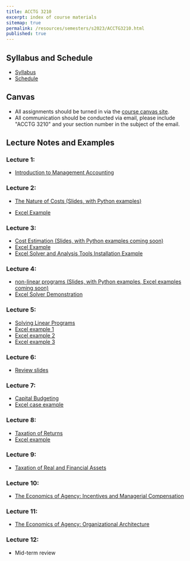 ```yaml
---
title: ACCTG 3210
excerpt: index of course materials
sitemap: true
permalink: /resources/semesters/s2023/ACCTG3210.html
published: true
---
```


## Syllabus and Schedule
- [Syllabus](/resources/semesters/s2023/ACCTG3210Syl.html)
- [Schedule](https://arthurhowardmorris.github.io/resources/semesters/s2023/ACCTG3210Syl.html#course-schedule-and-outline)

## Canvas
- All assignments should be turned in via the [course canvas
  site](https://canvas.ust.hk/courses/49422).
- All communication should be conducted via email, please include "ACCTG 3210"
  and your section number in the subject of the email.

## Lecture Notes and Examples

### Lecture 1:
- [Introduction to Management Accounting](https://arthurhowardmorris.github.io/assets/slides/acct3210/S1/Lecture1SlidesIntroductiontoMA.slides.html)

### Lecture 2:
- [The Nature of Costs (Slides, with Python examples)](https://arthurhowardmorris.github.io/assets/slides/acct3210/S2/Session2Slides.slides.html)

- [Excel Example](https://arthurhowardmorris.github.io/assets/slides/acct3210/S2/Problem1.xlsx)

### Lecture 3:
- [Cost Estimation (Slides, with Python examples coming soon)](https://arthurhowardmorris.github.io/assets/slides/acct3210/S3/Lecture3CostEstimation.slides.html)
- [Excel Example](https://arthurhowardmorris.github.io/assets/slides/acct3210/S3/Problem2and3.xlsx)
- [Excel Solver and Analysis Tools Installation Example](https://hkust.zoom.us/rec/share/2bX3L8TR7rQHv5i2tlN5u_0EP8tl0CrQfYItO4Thdk9TIfkjxMWf1ldBVLOuLE2P.iB1DdV8CGtjnb9_0)

### Lecture 4:
- [non-linear programs (Slides, with Python examples, Excel examples coming soon)](https://arthurhowardmorris.github.io/assets/slides/acct3210/S4/lecture4nonlinearProgramming.slides.html)
- [Excel Solver Demonstration](https://hkust.zoom.us/rec/share/0kfVech3XIM3LrbITX5BgzFTXfEow7gP-oT3_k7vqGlaoxeXq16qU0eHhAztEdF4.G0j5f4qoTikniL6l)

### Lecture 5:
- [Solving Linear Programs](https://arthurhowardmorris.github.io/assets/slides/acct3210/S5/SolvingLPs.slides.html)
- [Excel example 1](https://arthurhowardmorris.github.io/assets/slides/acct3210/S5/E1.xlsx)
- [Excel example 2](https://arthurhowardmorris.github.io/assets/slides/acct3210/S5/E2.xlsx)
- [Excel example 3](https://arthurhowardmorris.github.io/assets/slides/acct3210/S5/E3.xlsx)

### Lecture 6:
- [Review slides](https://arthurhowardmorris.github.io/assets/slides/acct3210/S6/reviewnotes.slides.html)

### Lecture 7:
- [Capital Budgeting ](https://arthurhowardmorris.github.io/assets/slides/acct3210/S7/lecture7capitalbudgeting.slides.html)
- [Excel case example](https://arthurhowardmorris.github.io/assets/slides/acct3210/S7/case.xlsx)

### Lecture 8:
- [Taxation of Returns ](https://arthurhowardmorris.github.io/assets/slides/acct3210/S8/lecture8taxes.slides.html)
- [Excel example](https://arthurhowardmorris.github.io/assets/slides/acct3210/S8/AlternativeSavingsVehiclesCalc.xlsx)
<!-- https://arthurhowardmorris.github.io/assets/slides/acct3210/S1/Lecture1SlidesIntroductiontoMA.slides.html -->
<!-- https://arthurhowardmorris.github.io/assets/slides/HKJF_slides/MMSW_hkjfc.slides.html -->
<!-- https://arthurhowardmorris.github.io/resources/semesters/s2023/S1/Lecture1SlidesIntroductiontoMA.nslides.html -->

### Lecture 9:
- [Taxation of Real and Financial Assets](https://arthurhowardmorris.github.io/assets/slides/acct3210/S9/session9realvsfinan.slides.html)

### Lecture 10:
- [The Economics of Agency: Incentives and Managerial Compensation](https://arthurhowardmorris.github.io/assets/slides/acct3210/S10/session10incentives.slides.html)

### Lecture 11:
- [The Economics of Agency: Organizational Architecture](https://arthurhowardmorris.github.io/assets/slides/acct3210/S11/MoreIncentives.slides.html)

### Lecture 12:
- Mid-term review

